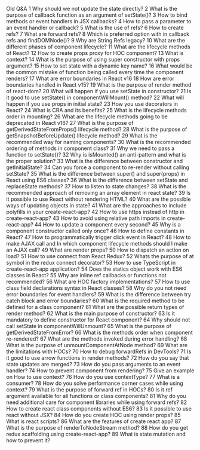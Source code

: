 Old Q&A
1	Why should we not update the state directly?
2	What is the purpose of callback function as an argument of setState()?
3	How to bind methods or event handlers in JSX callbacks?
4	How to pass a parameter to an event handler or callback?
5	What is the use of refs?
6	How to create refs?
7	What are forward refs?
8	Which is preferred option with in callback refs and findDOMNode()?
9	Why are String Refs legacy?
10	What are the different phases of component lifecycle?
11	What are the lifecycle methods of React?
12	How to create props proxy for HOC component?
13	What is context?
14	What is the purpose of using super constructor with props argument?
15	How to set state with a dynamic key name?
16	What would be the common mistake of function being called every time the component renders?
17	What are error boundaries in React v16
18	How are error boundaries handled in React v15?
19	What is the purpose of render method of react-dom?
20	What will happen if you use setState in constructor?
21	Is it good to use setState() in componentWillMount() method?
22	What will happen if you use props in initial state?
23	How you use decorators in React?
24	What is CRA and its benefits?
25	What is the lifecycle methods order in mounting?
26	What are the lifecycle methods going to be deprecated in React v16?
27	What is the purpose of getDerivedStateFromProps() lifecycle method?
28	What is the purpose of getSnapshotBeforeUpdate() lifecycle method?
29	What is the recommended way for naming components?
30	What is the recommended ordering of methods in component class?
31	Why we need to pass a function to setState()?
32	Why is isMounted() an anti-pattern and what is the proper solution?
33	What is the difference between constructor and getInitialState?
34	Can you force a component to re-render without calling setState?
35	What is the difference between super() and super(props) in React using ES6 classes?
36	What is the difference between setState and replaceState methods?
37	How to listen to state changes?
38	What is the recommended approach of removing an array element in react state?
39	Is it possible to use React without rendering HTML?
40	What are the possible ways of updating objects in state?
41	What are the approaches to include polyfills in your create-react-app?
42	How to use https instead of http in create-react-app?
43	How to avoid using relative path imports in create-react-app?
44	How to update a component every second?
45	Why is a component constructor called only once?
46	How to define constants in React?
47	How to programmatically trigger click event in React?
48	How to make AJAX call and In which component lifecycle methods should I make an AJAX call?
49	What are render props?
50	How to dispatch an action on load?
51	How to use connect from React Redux?
52	Whats the purpose of at symbol in the redux connect decorator?
53	How to use TypeScript in create-react-app application?
54	Does the statics object work with ES6 classes in React?
55	Why are inline ref callbacks or functions not recommended?
56	What are HOC factory implementations?
57	How to use class field declarations syntax in React classes?
58	Why do you not need error boundaries for event handlers?
59	What is the difference between try catch block and error boundaries?
60	What is the required method to be defined for a class component?
61	What are the possible return types of render method?
62	What is the main purpose of constructor?
63	Is it mandatory to define constructor for React component?
64	Why should not call setState in componentWillUnmount?
65	What is the purpose of getDerivedStateFromError?
66	What is the methods order when component re-rendered?
67	What are the methods invoked during error handling?
68	What is the purpose of unmountComponentAtNode method?
69	What are the limitations with HOCs?
70	How to debug forwardRefs in DevTools?
71	Is it good to use arrow functions in render methods?
72	How do you say that state updates are merged?
73	How do you pass arguments to an event handler?
74	How to prevent component from rendering?
75	Give an example on How to use context?
76	How do you use contextType?
77	What is a consumer?
78	How do you solve performance corner cases while using context?
79	What is the purpose of forward ref in HOCs?
80	Is it ref argument available for all functions or class components?
81	Why do you need additional care for component libraries while using forward refs?
82	How to create react class components without ES6?
83	Is it possible to use react without JSX?
84	How do you create HOC using render props?
85	What is react scripts?
86	What are the features of create react app?
87	What is the purpose of renderToNodeStream method?
88	How do you get redux scaffolding using create-react-app?
89	What is state mutation and how to prevent it?